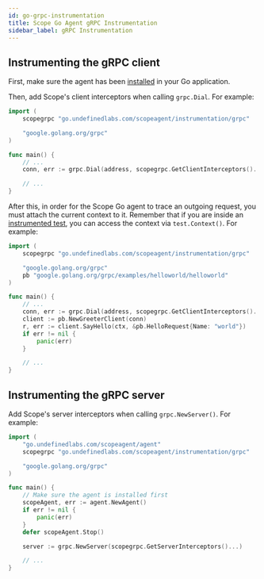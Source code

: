 ```yaml
---
id: go-grpc-instrumentation
title: Scope Go Agent gRPC Instrumentation
sidebar_label: gRPC Instrumentation
---
```



## Instrumenting the gRPC client

First, make sure the agent has been [installed](go-installation.md) in your Go application.

Then, add Scope's client interceptors when calling `grpc.Dial`. For example:

```go
import (
    scopegrpc "go.undefinedlabs.com/scopeagent/instrumentation/grpc"

    "google.golang.org/grpc"
)

func main() {
    // ...
    conn, err := grpc.Dial(address, scopegrpc.GetClientInterceptors()...)

    // ...
}
```


After this, in order for the Scope Go agent to trace an outgoing request, you must attach the current context to it.
Remember that if you are inside an [instrumented test](go-installation.md), you can access the context via `test.Context()`.
For example:

```go
import (
    scopegrpc "go.undefinedlabs.com/scopeagent/instrumentation/grpc"

    "google.golang.org/grpc"
    pb "google.golang.org/grpc/examples/helloworld/helloworld"
)

func main() {
    // ...
    conn, err := grpc.Dial(address, scopegrpc.GetClientInterceptors()...)
    client := pb.NewGreeterClient(conn)
    r, err := client.SayHello(ctx, &pb.HelloRequest{Name: "world"})
    if err != nil {
        panic(err)
    }

    // ...
}
```


## Instrumenting the gRPC server

Add Scope's server interceptors when calling `grpc.NewServer()`. For example:

```go
import (
    "go.undefinedlabs.com/scopeagent/agent"
    scopegrpc "go.undefinedlabs.com/scopeagent/instrumentation/grpc"

    "google.golang.org/grpc"
)

func main() {
    // Make sure the agent is installed first
    scopeAgent, err := agent.NewAgent()
    if err != nil {
        panic(err)
    }
    defer scopeAgent.Stop()

    server := grpc.NewServer(scopegrpc.GetServerInterceptors()...)

    // ...
}
```
